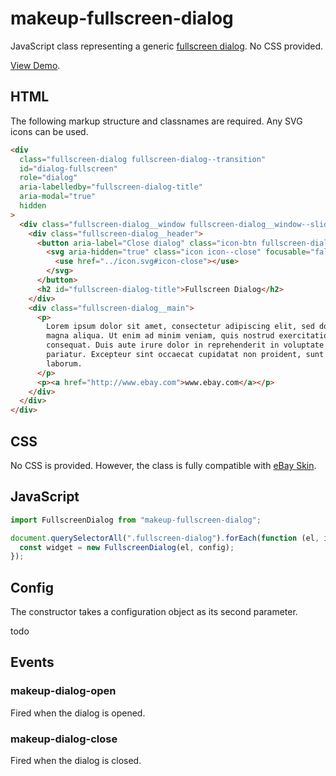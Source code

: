 # makeup-fullscreen-dialog

JavaScript class representing a generic [fullscreen dialog](https://ebay.gitbook.io/mindpatterns/disclosure/fullscreen-dialog). No CSS provided.

[View Demo](https://makeup.github.io/makeup-js/makeup-fullscreen-dialog/index.html).

## HTML

The following markup structure and classnames are required. Any SVG icons can be used.

```html
<div
  class="fullscreen-dialog fullscreen-dialog--transition"
  id="dialog-fullscreen"
  role="dialog"
  aria-labelledby="fullscreen-dialog-title"
  aria-modal="true"
  hidden
>
  <div class="fullscreen-dialog__window fullscreen-dialog__window--slide">
    <div class="fullscreen-dialog__header">
      <button aria-label="Close dialog" class="icon-btn fullscreen-dialog__close" type="button">
        <svg aria-hidden="true" class="icon icon--close" focusable="false" height="16" width="16">
          <use href="../icon.svg#icon-close"></use>
        </svg>
      </button>
      <h2 id="fullscreen-dialog-title">Fullscreen Dialog</h2>
    </div>
    <div class="fullscreen-dialog__main">
      <p>
        Lorem ipsum dolor sit amet, consectetur adipiscing elit, sed do eiusmod tempor incididunt ut labore et dolore
        magna aliqua. Ut enim ad minim veniam, quis nostrud exercitation ullamco laboris nisi ut aliquip ex ea commodo
        consequat. Duis aute irure dolor in reprehenderit in voluptate velit esse cillum dolore eu fugiat nulla
        pariatur. Excepteur sint occaecat cupidatat non proident, sunt in culpa qui officia deserunt mollit anim id est
        laborum.
      </p>
      <p><a href="http://www.ebay.com">www.ebay.com</a></p>
    </div>
  </div>
</div>
```

## CSS

No CSS is provided. However, the class is fully compatible with [eBay Skin](https://ebay.github.io/skin/#fullscreen-dialog).

## JavaScript

```js
import FullscreenDialog from "makeup-fullscreen-dialog";

document.querySelectorAll(".fullscreen-dialog").forEach(function (el, i) {
  const widget = new FullscreenDialog(el, config);
});
```

## Config

The constructor takes a configuration object as its second parameter.

todo

## Events

### makeup-dialog-open

Fired when the dialog is opened.

### makeup-dialog-close

Fired when the dialog is closed.
